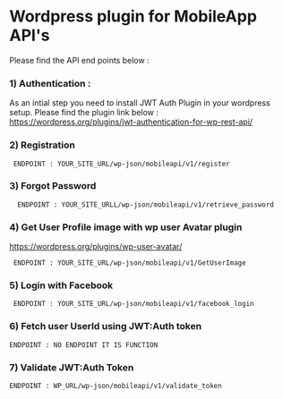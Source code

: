 # Wordpress plugin for MobileApp API's

Please find the API end points below : </br>

### 1) Authentication : </br>
   As an intial step you need to install JWT Auth Plugin in your wordpress setup. Please find the plugin link below : </br>
    https://wordpress.org/plugins/jwt-authentication-for-wp-rest-api/</br>
 
### 2) Registration </br> 
 ```
  ENDPOINT : YOUR_SITE_URL/wp-json/mobileapi/v1/register 
  ```
### 3) Forgot Password </br>
 ```
   ENDPOINT : YOUR_SITE_URLL/wp-json/mobileapi/v1/retrieve_password
   ```
   
### 4) Get User Profile image with wp user Avatar plugin </br>
 https://wordpress.org/plugins/wp-user-avatar/ 

 ```
  ENDPOINT : YOUR_SITE_URL/wp-json/mobileapi/v1/GetUserImage
  ```
  
### 5) Login with Facebook</br>
 ```
  ENDPOINT : YOUR_SITE_URL/wp-json/mobileapi/v1/facebook_login
  ```
  
### 6) Fetch user UserId using JWT:Auth token</br> 
 
 ```
 ENDPOINT : NO ENDPOINT IT IS FUNCTION
 ```
 
### 7) Validate JWT:Auth Token</br>
 ```
 ENDPOINT : WP_URL/wp-json/mobileapi/v1/validate_token
 ```
 

